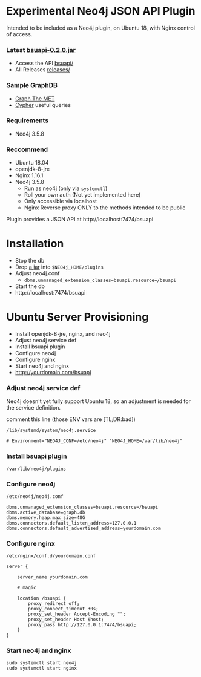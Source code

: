 # Experimental Neo4j JSON API Plugin
Intended to be included as a Neo4j plugin, on Ubuntu 18, with Nginx control of access. 

### Latest [bsuapi-0.2.0.jar](releases/bsuapi-0.2.0.jar)
* Access the API [bsuapi/](bsuapi)
* All Releases [releases/](releases)

### Sample GraphDB
* [Graph The MET](pages/Graph-The-MET.md)
* [Cypher](pages/cypher.md) useful queries

### Requirements
* Neo4j 3.5.8

### Reccommend
* Ubuntu 18.04
* openjdk-8-jre
* Nginx 1.16.1
* Neo4j 3.5.8
  * Run as neo4j (only via `systemctl`)
  * Roll your own auth (Not yet implemented here)
  * Only accessible via localhost
  * Nginx Reverse proxy ONLY to the methods intended to be public

Plugin provides a JSON API at http://localhost:7474/bsuapi

# Installation
* Stop the db
* Drop [a jar](releases) into `$NEO4j_HOME/plugins`
* Adjust neo4j.conf
    * `dbms.unmanaged_extension_classes=bsuapi.resource=/bsuapi`
* Start the db
* http://localhost:7474/bsuapi 


# Ubuntu Server Provisioning
* Install openjdk-8-jre, nginx, and neo4j
* Adjust neo4j service def
* Install bsuapi plugin
* Configure neo4j
* Configure nginx
* Start neo4j and nginx
* http://yourdomain.com/bsuapi

### Adjust neo4j service def
Neo4j doesn't yet fully support Ubuntu 18, so an adjustment is needed for the service definition.

comment this line (those ENV vars are [TL;DR:bad])

 `/lib/systemd/system/neo4j.service`
```
# Environment="NEO4J_CONF=/etc/neo4j" "NEO4J_HOME=/var/lib/neo4j"
```

### Install bsuapi plugin
`/var/lib/neo4j/plugins`

### Configure neo4j
`/etc/neo4j/neo4j.conf`
```
dbms.unmanaged_extension_classes=bsuapi.resource=/bsuapi
dbms.active_database=graph.db
dbms.memory.heap.max_size=48G
dbms.connectors.default_listen_address=127.0.0.1
dbms.connectors.default_advertised_address=yourdomain.com
```

### Configure nginx
`/etc/nginx/conf.d/yourdomain.conf`
```nginx
server { 
    
    server_name yourdomain.com
    
    # magic

    location /bsuapi {
        proxy_redirect off;
        proxy_connect_timeout 30s;
        proxy_set_header Accept-Encoding "";
        proxy_set_header Host $host;
        proxy_pass http://127.0.0.1:7474/bsuapi;
    }
}
```

### Start neo4j and nginx
```
sudo systemctl start neo4j
sudo systemctl start nginx 
```
